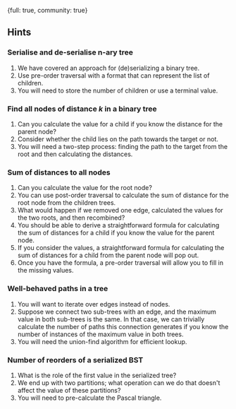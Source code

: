 {full: true, community: true}
## Hints

### Serialise and de-serialise n-ary tree

1. We have covered an approach for (de)serializing a binary tree.
2. Use pre-order traversal with a format that can represent the list of children.
3. You will need to store the number of children or use a terminal value.

### Find all nodes of distance *k* in a binary tree

1. Can you calculate the value for a child if you know the distance for the parent node?
2. Consider whether the child lies on the path towards the target or not.
3. You will need a two-step process: finding the path to the target from the root and then calculating the distances.

### Sum of distances to all nodes

1. Can you calculate the value for the root node?
2. You can use post-order traversal to calculate the sum of distance for the root node from the children trees.
3. What would happen if we removed one edge, calculated the values for the two roots, and then recombined?
4. You should be able to derive a straightforward formula for calculating the sum of distances for a child if you know the value for the parent node.
5. If you consider the values, a straightforward formula for calculating the sum of distances for a child from the parent node will pop out.
6. Once you have the formula, a pre-order traversal will allow you to fill in the missing values.

### Well-behaved paths in a tree

1. You will want to iterate over edges instead of nodes.
2. Suppose we connect two sub-trees with an edge, and the maximum value in both sub-trees is the same. In that case, we can trivially calculate the number of paths this connection generates if you know the number of instances of the maximum value in both trees.
3. You will need the union-find algorithm for efficient lookup.

### Number of reorders of a serialized BST

1. What is the role of the first value in the serialized tree?
2. We end up with two partitions; what operation can we do that doesn't affect the value of these partitions?
3. You will need to pre-calculate the Pascal triangle.